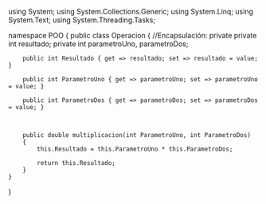 using System;
using System.Collections.Generic;
using System.Linq;
using System.Text;
using System.Threading.Tasks;

namespace POO
{
    public class Operacion
    {
        //Encapsulación: private
        private int resultado;
        private int parametroUno, parametroDos;

        public int Resultado { get => resultado; set => resultado = value; } 

        public int ParametroUno { get => parametroUno; set => parametroUno = value; }

        public int ParametroDos { get => parametroDos; set => parametroDos = value; }



        public double multiplicacion(int ParametroUno, int ParametroDos)
        {
            this.Resultado = this.ParametroUno * this.ParametroDos;

            return this.Resultado;
        }
    }
}
